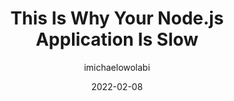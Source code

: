 ---
author: imichaelowolabi
date: 2022-02-08
permalink: false
publisher: thepracticaldev
tags:
  - performance
  - nodejs
target_url: https://dev.to/imichaelowolabi/this-is-why-your-nodejs-application-is-slow-206j
title: This Is Why Your Node.js Application Is Slow
---